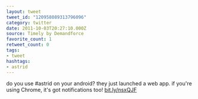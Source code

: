 ```yaml
---
layout: tweet
tweet_id: "120958089313796096"
category: twitter
date: 2011-10-03T20:27:10.000Z
source: Timely by Demandforce
favorite_count: 1
retweet_count: 0
tags:
- tweet
hashtags:
- astrid
---
```


do you use #astrid on your android? they just launched a web app. if you're using Chrome, it's got notifications too! [bit.ly/nsxQJF](http://bit.ly/nsxQJF)
